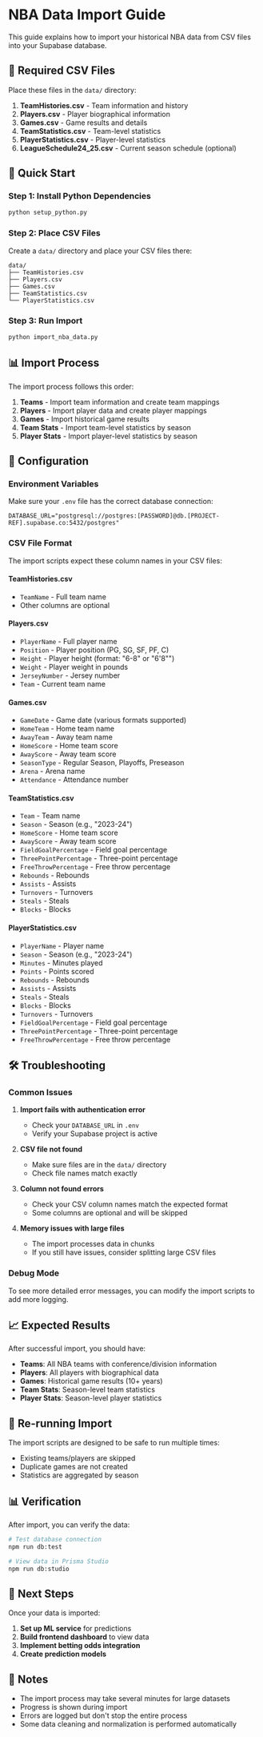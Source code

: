 # NBA Data Import Guide

This guide explains how to import your historical NBA data from CSV files into your Supabase database.

## 📁 Required CSV Files

Place these files in the `data/` directory:

1. **TeamHistories.csv** - Team information and history
2. **Players.csv** - Player biographical information
3. **Games.csv** - Game results and details
4. **TeamStatistics.csv** - Team-level statistics
5. **PlayerStatistics.csv** - Player-level statistics
6. **LeagueSchedule24_25.csv** - Current season schedule (optional)

## 🚀 Quick Start

### Step 1: Install Python Dependencies
```bash
python setup_python.py
```

### Step 2: Place CSV Files
Create a `data/` directory and place your CSV files there:
```
data/
├── TeamHistories.csv
├── Players.csv
├── Games.csv
├── TeamStatistics.csv
└── PlayerStatistics.csv
```

### Step 3: Run Import
```bash
python import_nba_data.py
```

## 📊 Import Process

The import process follows this order:

1. **Teams** - Import team information and create team mappings
2. **Players** - Import player data and create player mappings  
3. **Games** - Import historical game results
4. **Team Stats** - Import team-level statistics by season
5. **Player Stats** - Import player-level statistics by season

## 🔧 Configuration

### Environment Variables
Make sure your `.env` file has the correct database connection:
```env
DATABASE_URL="postgresql://postgres:[PASSWORD]@db.[PROJECT-REF].supabase.co:5432/postgres"
```

### CSV File Format
The import scripts expect these column names in your CSV files:

#### TeamHistories.csv
- `TeamName` - Full team name
- Other columns are optional

#### Players.csv
- `PlayerName` - Full player name
- `Position` - Player position (PG, SG, SF, PF, C)
- `Height` - Player height (format: "6-8" or "6'8\"")
- `Weight` - Player weight in pounds
- `JerseyNumber` - Jersey number
- `Team` - Current team name

#### Games.csv
- `GameDate` - Game date (various formats supported)
- `HomeTeam` - Home team name
- `AwayTeam` - Away team name
- `HomeScore` - Home team score
- `AwayScore` - Away team score
- `SeasonType` - Regular Season, Playoffs, Preseason
- `Arena` - Arena name
- `Attendance` - Attendance number

#### TeamStatistics.csv
- `Team` - Team name
- `Season` - Season (e.g., "2023-24")
- `HomeScore` - Home team score
- `AwayScore` - Away team score
- `FieldGoalPercentage` - Field goal percentage
- `ThreePointPercentage` - Three-point percentage
- `FreeThrowPercentage` - Free throw percentage
- `Rebounds` - Rebounds
- `Assists` - Assists
- `Turnovers` - Turnovers
- `Steals` - Steals
- `Blocks` - Blocks

#### PlayerStatistics.csv
- `PlayerName` - Player name
- `Season` - Season (e.g., "2023-24")
- `Minutes` - Minutes played
- `Points` - Points scored
- `Rebounds` - Rebounds
- `Assists` - Assists
- `Steals` - Steals
- `Blocks` - Blocks
- `Turnovers` - Turnovers
- `FieldGoalPercentage` - Field goal percentage
- `ThreePointPercentage` - Three-point percentage
- `FreeThrowPercentage` - Free throw percentage

## 🛠️ Troubleshooting

### Common Issues

1. **Import fails with authentication error**
   - Check your `DATABASE_URL` in `.env`
   - Verify your Supabase project is active

2. **CSV file not found**
   - Make sure files are in the `data/` directory
   - Check file names match exactly

3. **Column not found errors**
   - Check your CSV column names match the expected format
   - Some columns are optional and will be skipped

4. **Memory issues with large files**
   - The import processes data in chunks
   - If you still have issues, consider splitting large CSV files

### Debug Mode

To see more detailed error messages, you can modify the import scripts to add more logging.

## 📈 Expected Results

After successful import, you should have:

- **Teams**: All NBA teams with conference/division information
- **Players**: All players with biographical data
- **Games**: Historical game results (10+ years)
- **Team Stats**: Season-level team statistics
- **Player Stats**: Season-level player statistics

## 🔄 Re-running Import

The import scripts are designed to be safe to run multiple times:
- Existing teams/players are skipped
- Duplicate games are not created
- Statistics are aggregated by season

## 📊 Verification

After import, you can verify the data:

```bash
# Test database connection
npm run db:test

# View data in Prisma Studio
npm run db:studio
```

## 🚀 Next Steps

Once your data is imported:

1. **Set up ML service** for predictions
2. **Build frontend dashboard** to view data
3. **Implement betting odds integration**
4. **Create prediction models**

## 📝 Notes

- The import process may take several minutes for large datasets
- Progress is shown during import
- Errors are logged but don't stop the entire process
- Some data cleaning and normalization is performed automatically
